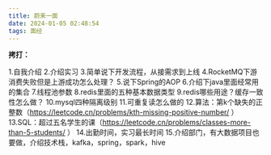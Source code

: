 ```yaml
---
title: 蔚来一面
date: 2024-01-05 02:48:54
tags: 面经
---
```


**拷打：**

1.自我介绍
2.介绍实习
3.简单说下开发流程，从接需求到上线
4.RocketMQ下游消费失败但是上游成功怎么处理？
5.说下Spring的AOP
6.介绍下java里面经常用的集合
7.线程池参数
8.redis里面的五种基本数据类型
9.redis哪些用途？缓存一致性怎么做？
10.mysql四种隔离级别
11.可重复读怎么做的
12.算法：第k个缺失的正整数（https://leetcode.cn/problems/kth-missing-positive-number/ ）
13.SQL：超过五名学生的课（https://leetcode.cn/problems/classes-more-than-5-students/ ）
14.出勤时间，实习最长时间
15.介绍部门，有大数据项目也要做，介绍技术栈，kafka，spring，spark，hive